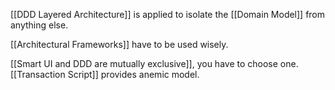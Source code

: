 [[DDD Layered Architecture]] is applied to isolate the [[Domain Model]] from anything else.

[[Architectural Frameworks]] have to be used wisely.

[[Smart UI and DDD are mutually exclusive]], you have to choose one.
[[Transaction Script]] provides anemic model.